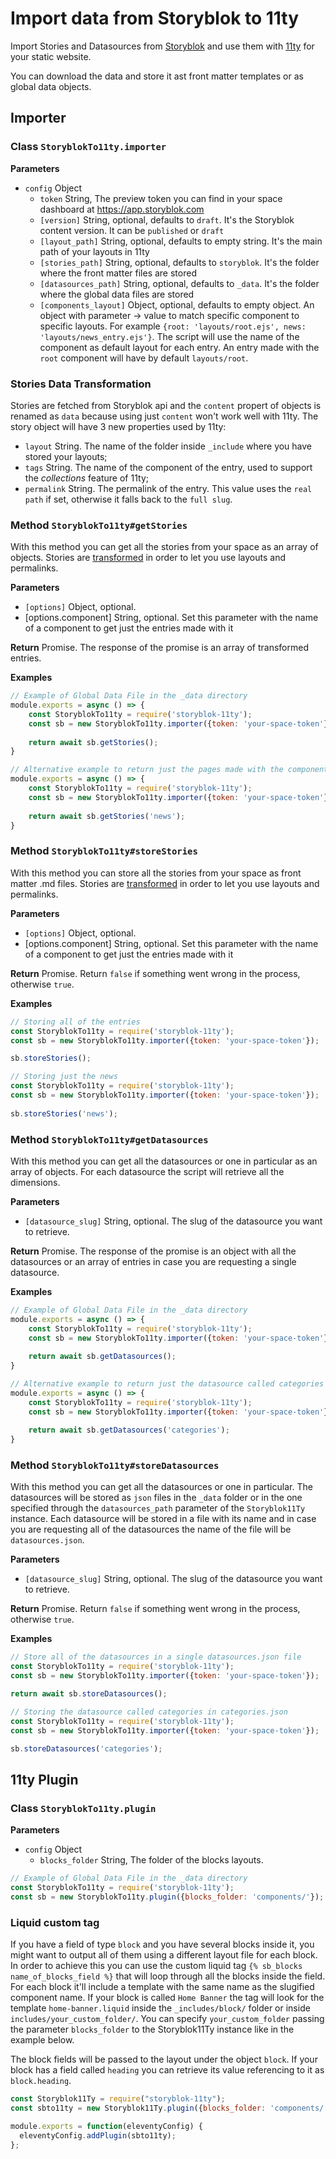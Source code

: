 # Import data from Storyblok to 11ty

Import Stories and Datasources from [Storyblok](https://www.storyblok.com/) and use them with [11ty](https://www.11ty.dev/) for your static website.

You can download the data and store it ast front matter templates or as global data objects.

## Importer

### Class `StoryblokTo11ty.importer`

**Parameters**

- `config` Object
  - `token` String, The preview token you can find in your space dashboard at https://app.storyblok.com
  - `[version]` String, optional, defaults to `draft`. It's the Storyblok content version. It can be `published` or `draft`
  - `[layout_path]` String, optional, defaults to empty string. It's the main path of your layouts in 11ty
  - `[stories_path]` String, optional, defaults to `storyblok`. It's the folder where the front matter files are stored
  - `[datasources_path]` String, optional, defaults to `_data`. It's the folder where the global data files are stored
  - `[components_layout]` Object, optional, defaults to empty object. An object with parameter -> value to match specific component to specific layouts. For example `{root: 'layouts/root.ejs', news: 'layouts/news_entry.ejs'}`. The script will use the name of the component as default layout for each entry. An entry made with the `root` component will have by default `layouts/root`.

### Stories Data Transformation
Stories are fetched from Storyblok api and the `content` propert of objects is renamed as `data` because using just `content` won't work well with 11ty. The story object will have 3 new properties used by 11ty:
- `layout` String. The name of the folder inside `_include` where you have stored your layouts;
- `tags` String. The name of the component of the entry, used to support the *collections* feature of 11ty;
- `permalink` String. The permalink of the entry. This value uses the `real path` if set, otherwise it falls back to the `full slug`.

### Method `StoryblokTo11ty#getStories`

With this method you can get all the stories from your space as an array of objects. Stories are [transformed](#stories-data-transformation) in order to let you use layouts and permalinks.

**Parameters**
- `[options]` Object, optional.
 - [options.component] String, optional. Set this parameter with the name of a component to get just the entries made with it

**Return**
Promise. The response of the promise is an array of transformed entries. 

**Examples**

```javascript
// Example of Global Data File in the _data directory
module.exports = async () => {
    const StoryblokTo11ty = require('storyblok-11ty');
    const sb = new StoryblokTo11ty.importer({token: 'your-space-token'});
    
    return await sb.getStories();
}
```

```javascript
// Alternative example to return just the pages made with the component called news
module.exports = async () => {
    const StoryblokTo11ty = require('storyblok-11ty');
    const sb = new StoryblokTo11ty.importer({token: 'your-space-token'});
    
    return await sb.getStories('news');
}
```

### Method `StoryblokTo11ty#storeStories`

With this method you can store all the stories from your space as front matter .md files. Stories are [transformed](#stories-data-transformation) in order to let you use layouts and permalinks.

**Parameters**
- `[options]` Object, optional.
 - [options.component] String, optional. Set this parameter with the name of a component to get just the entries made with it

**Return**
Promise. Return `false` if something went wrong in the process, otherwise `true`.

**Examples**

```javascript
// Storing all of the entries
const StoryblokTo11ty = require('storyblok-11ty');
const sb = new StoryblokTo11ty.importer({token: 'your-space-token'});

sb.storeStories();
```

```javascript
// Storing just the news
const StoryblokTo11ty = require('storyblok-11ty');
const sb = new StoryblokTo11ty.importer({token: 'your-space-token'});
    
sb.storeStories('news');
```

### Method `StoryblokTo11ty#getDatasources`

With this method you can get all the datasources or one in particular as an array of objects. For each datasource the script will retrieve all the dimensions.

**Parameters**
- `[datasource_slug]` String, optional. The slug of the datasource you want to retrieve.

**Return**
Promise. The response of the promise is an object with all the datasources or an array of entries in case you are requesting a single datasource. 

**Examples**

```javascript
// Example of Global Data File in the _data directory
module.exports = async () => {
    const StoryblokTo11ty = require('storyblok-11ty');
    const sb = new StoryblokTo11ty.importer({token: 'your-space-token'});
    
    return await sb.getDatasources();
}
```

```javascript
// Alternative example to return just the datasource called categories
module.exports = async () => {
    const StoryblokTo11ty = require('storyblok-11ty');
    const sb = new StoryblokTo11ty.importer({token: 'your-space-token'});
    
    return await sb.getDatasources('categories');
}
```

### Method `StoryblokTo11ty#storeDatasources`

With this method you can get all the datasources or one in particular. The datasources will be stored as `json` files in the `_data` folder or in the one specified through the `datasources_path` parameter of the `Storyblok11Ty` instance. Each datasource will be stored in a file with its name and in case you are requesting all of the datasources the name of the file will be `datasources.json`.

**Parameters**
- `[datasource_slug]` String, optional. The slug of the datasource you want to retrieve.

**Return**
Promise. Return `false` if something went wrong in the process, otherwise `true`.

**Examples**

```javascript
// Store all of the datasources in a single datasources.json file
const StoryblokTo11ty = require('storyblok-11ty');
const sb = new StoryblokTo11ty.importer({token: 'your-space-token'});

return await sb.storeDatasources();
```

```javascript
// Storing the datasource called categories in categories.json
const StoryblokTo11ty = require('storyblok-11ty');
const sb = new StoryblokTo11ty.importer({token: 'your-space-token'});

sb.storeDatasources('categories');
```

## 11ty Plugin

### Class `StoryblokTo11ty.plugin`

**Parameters**

- `config` Object
  - `blocks_folder` String, The folder of the blocks layouts.

```javascript
// Example of Global Data File in the _data directory
const StoryblokTo11ty = require('storyblok-11ty');
const sb = new StoryblokTo11ty.plugin({blocks_folder: 'components/'});
```

### Liquid custom tag
If you have a field of type `block` and you have several blocks inside it, you might want to output all of them using a different layout file for each block.
In order to achieve this you can use the custom liquid tag `{% sb_blocks name_of_blocks_field %}` that will loop through all the blocks inside the field. For each block it'll include a template with the same name as the slugified component name. If your block is called `Home Banner` the tag will look for the template `home-banner.liquid` inside the `_includes/block/` folder or inside `includes/your_custom_folder/`. You can specify `your_custom_folder` passing the parameter `blocks_folder` to the Storyblok11Ty instance like in the example below.

The block fields will be passed to the layout under the object `block`. If your block has a field called `heading` you can retrieve its value referencing to it as `block.heading`.


```javascript
const Storyblok11Ty = require("storyblok-11ty");
const sbto11ty = new Storyblok11Ty.plugin({blocks_folder: 'components/'});

module.exports = function(eleventyConfig) {
  eleventyConfig.addPlugin(sbto11ty);
};
```
